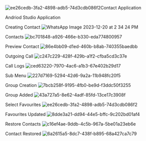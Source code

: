 ![ee26cedb-3fa2-4898-adb5-74d3cdb086f2](https://github.com/rowin21/Contacts_app/assets/136293743/dd423595-7d7e-4c33-ab3d-70f370040aef)Contact Application

Andriod Studio Application

Creating Contact
![WhatsApp Image 2023-12-20 at 2 34 24 PM](https://github.com/rowin21/Contacts_app/assets/136293743/19e5c0ba-be04-4324-87ea-cc17cc5bbc8a)


Contacts 
![bc701848-a926-466e-b330-eda774800957](https://github.com/rowin21/Contacts_app/assets/136293743/292a1d85-892c-4fe8-9c1a-bf2e5ea833af)

Preview Contact
![86e4bb09-d1ed-460b-b8ab-740355baedbb](https://github.com/rowin21/Contacts_app/assets/136293743/827358e2-9fdb-4730-9390-d7313f52fa4b)

Outgoing Call
![c247c229-428f-429b-a1f2-cfba5cd3c37e](https://github.com/rowin21/Contacts_app/assets/136293743/53fd7a39-cd64-420c-8a96-d368df2e3fda)

Call Logs
![ced63220-7970-4ac6-a1b3-67e402b29d17](https://github.com/rowin21/Contacts_app/assets/136293743/b5c7c16e-fe3e-4dcb-9e90-38ec4fe982ad)

Sub Menu
![227d7169-5294-42d6-9a2a-11b948fc20f5](https://github.com/rowin21/Contacts_app/assets/136293743/7014991c-6e57-4e64-95d8-4232c9a4e0e1)

Group Creation
![7bcb258f-9195-4fb0-be9d-f3ddc50f3255](https://github.com/rowin21/Contacts_app/assets/136293743/ce3995d5-1aef-4ca2-88e2-7775637f3929)

Group Added
![43a727a5-8e62-4adf-85fd-13ce17c3908f](https://github.com/rowin21/Contacts_app/assets/136293743/566de700-57f1-40f0-8239-49ed04b5c9cc)

Select Favourites
![ee26cedb-3fa2-4898-adb5-74d3cdb086f2](https://github.com/rowin21/Contacts_app/assets/136293743/0f2168f6-4a6c-4811-a6c6-9464371db18a)

Favourites Updated
![8dde3a21-dd94-44e5-bffc-9c202bd01af4](https://github.com/rowin21/Contacts_app/assets/136293743/b4b9bc1b-278a-4356-8afa-8d9315df77ee)

Restore Contacts
![c16ef4ae-9ddb-4c5b-967a-5be01a23eb6e](https://github.com/rowin21/Contacts_app/assets/136293743/5cea463a-b31b-4b3a-957a-783f259a3d4a)

Contact Restored
![6a2615a5-8dc7-438f-b895-68a427ca7c79](https://github.com/rowin21/Contacts_app/assets/136293743/ce96b8e2-1ff4-4fb4-ab9f-4eda2ec7017f)

